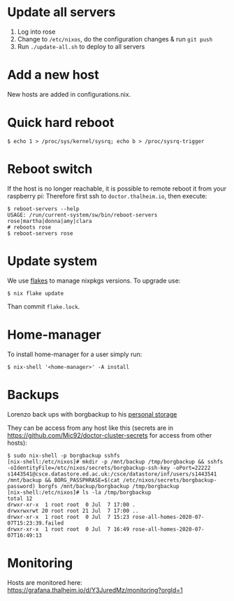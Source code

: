 # Update all servers

1. Log into rose
2. Change to `/etc/nixos`, do the configuration changes & run `git push`
3. Run `./update-all.sh` to deploy to all servers

# Add a new host

New hosts are added in configurations.nix.

# Quick hard reboot

```console
$ echo 1 > /proc/sys/kernel/sysrq; echo b > /proc/sysrq-trigger
```

# Reboot switch

If the host is no longer reachable, it is possible to remote reboot it from your raspberry pi:
Therefore first ssh to `doctor.thalheim.io`, then execute:

```console
$ reboot-servers --help
USAGE: /run/current-system/sw/bin/reboot-servers rose|martha|donna|amy|clara
# reboots rose
$ reboot-servers rose
```

# Update system

We use [flakes](https://nixos.wiki/wiki/Flakes) to manage 
nixpkgs versions. To upgrade use:

``` console
$ nix flake update
```

Than commit `flake.lock`.

# Home-manager

To install home-manager for a user simply run:

``` console
$ nix-shell '<home-manager>' -A install
```

# Backups

Lorenzo back ups with borgbackup to his [personal storage](https://www.ed.ac.uk/geosciences/intranet/it/data-storage/personal-storage)

They can be access from any host like this (secrets are in https://github.com/Mic92/doctor-cluster-secrets for access from other hosts):

```
$ sudo nix-shell -p borgbackup sshfs
[nix-shell:/etc/nixos]# mkdir -p /mnt/backup /tmp/borgbackup && sshfs -oIdentityFile=/etc/nixos/secrets/borgbackup-ssh-key -oPort=22222 s1443541@csce.datastore.ed.ac.uk:/csce/datastore/inf/users/s1443541 /mnt/backup && BORG_PASSPHRASE=$(cat /etc/nixos/secrets/borgbackup-password) borgfs /mnt/backup/borgbackup /tmp/borgbackup
[nix-shell:/etc/nixos]# ls -la /tmp/borgbackup
total 12
drwxr-xr-x  1 root root  0 Jul  7 17:00 .
drwxrwxrwt 20 root root 21 Jul  7 17:00 ..
drwxr-xr-x  1 root root  0 Jul  7 15:23 rose-all-homes-2020-07-07T15:23:39.failed
drwxr-xr-x  1 root root  0 Jul  7 16:49 rose-all-homes-2020-07-07T16:49:13
```

# Monitoring

Hosts are monitored here: https://grafana.thalheim.io/d/Y3JuredMz/monitoring?orgId=1
